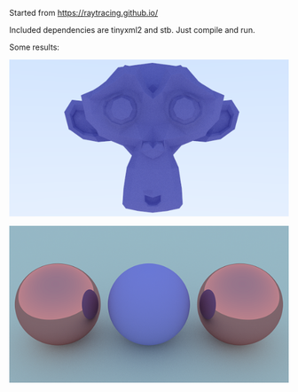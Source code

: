 Started from https://raytracing.github.io/

Included dependencies are tinyxml2 and stb. Just compile and run. 

Some results:

![alt tag](https://raw.githubusercontent.com/azer89/Reza_Raytracer/master/results/suzanne.png)

![alt tag](https://raw.githubusercontent.com/azer89/Reza_Raytracer/master/results/three_spheres_600.png)
